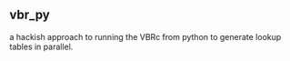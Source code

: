 ## vbr_py

a hackish approach to running the VBRc from python to generate lookup tables in parallel. 

